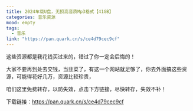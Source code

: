```yaml
---
title: 2024车载U盘，无损高音质Mp3格式【41GB】
categories: 音乐资源
mood: empty
tags:
  - 音乐
link: "https://pan.quark.cn/s/ce4d79cec9cf"
---
```




这些资源都是我花钱买过来的，错过了你一定会后悔的！

大家不要再到处去交钱，当韭菜了，有这一个网站就足够了，你去外面搞这些资源，可能得花好几万，资源比较珍贵，

咱们这里免费转存，以防失效，点击下方链接，尽快转存，失效不补！


下载链接：https://pan.quark.cn/s/ce4d79cec9cf





